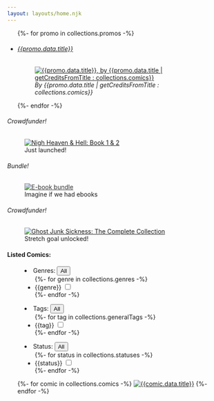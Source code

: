 ```yaml
---
layout: layouts/home.njk
---
```


<section class="promo-banner">
	<ul>
		{%- for promo in collections.promos -%} 
		<li data-title="{{promo.data.title}}"> 
		<h6 class="banner-title">
			<a href="{{promo.data.title | getUrlFromTitle : collections.comics}}"> {{promo.data.title}} </a>
		</h6>
		<figure class="banner-block">
			<a href="{{promo.data.title | getUrlFromTitle : collections.comics}}" class="banner-image">
				<img src="{{promo.data.image}}" alt="{{promo.data.title}}, by {{promo.data.title | getCreditsFromTitle : collections.comics}}" /> </a> 
			<figcaption class="banner-caption">
				<cite class="banner-credit">By {{promo.data.title | getCreditsFromTitle : collections.comics}}</cite> 
			</figcaption>
		</figure>
		</li>
		{%- endfor -%} 
	</ul>
</section>
<section class="campaigns">
	<!-- <div class="campaign">
		<h6 class="campaign-title">
			Sale! 
		</h6>
		<figure class="image-block">
			<a href="#"><img src="/img/CAMP_SALE.jpg" alt="50% off sale" style="filter: grayscale(100%) contrast(40%);" /></a> 
			<figcaption class="image-caption">
				Imagine if we had a sale 
			</figcaption>
		</figure>
	</div> --> 
	<div class="campaign">
		<h6 class="campaign-title">
			Crowd<wbr/>funder! 
		</h6>
		<figure class="image-block">
			<a href="https://www.kickstarter.com/projects/scottycomics/nigh-heaven-and-hell-book-1-and-2-kickstarter" target="_blank"><img src="/img/CAMP_NHH.jpg" alt="Nigh Heaven & Hell: Book 1 & 2" /></a> 
			<figcaption class="image-caption">
				Just launched! 
			</figcaption>
		</figure>
	</div>
	<div class="campaign">
		<h6 class="campaign-title">
			Bundle! 
		</h6>
		<figure class="image-block">
			<a href="#"><img src="/img/CAMP_EBOOKS.jpg" alt="E-book bundle" style="filter: contrast(75%);" /></a> 
			<figcaption class="image-caption">
				Imagine if we had ebooks 
			</figcaption>
		</figure>
	</div>
	<div class="campaign">
		<h6 class="campaign-title">
			Crowd<wbr/>funder! 
		</h6>
		<figure class="image-block">
			<a href="https://www.kickstarter.com/projects/1344443281/ghost-junk-sickness-the-complete-series" target="_blank"><img src="/img/CAMP_GJR.jpg" alt="Ghost Junk Sickness: The Complete Collection" /></a> 
			<figcaption class="image-caption">
				Stretch goal unlocked! 
			</figcaption>
		</figure>
	</div>
</section>
<section class="comics">
	<h4 class="comics-title">
		Listed Comics: 
	</h4>
	<form id="comics-list-options">
	<menu class="comic-ops"> 
		<li class="comic-op" data-toggleblock="closed"><span class="op-title" data-toggler="active">Genres:</span>
		<button type="button" class="discloser-toggle" data-toggler="active" data-collection="genres">All</button> 
		<ul class="discloser-options-list">
			{%- for genre in collections.genres -%} 
			<li class="discloser-option">
				<label> 
					{{genre}}
					<input type="checkbox" name="genres" value="{{genre}}" />
				</label>
			</li>
			{%- endfor -%} 
		</ul>
		<li class="comic-op" data-toggleblock="closed"><span class="op-title" data-toggler="active">Tags:</span>
		<button type="button" class="discloser-toggle" data-toggler="active" data-collection="tags">All</button> 
		<ul class="discloser-options-list">
			{%- for tag in collections.generalTags -%} 
			<li class="discloser-option">
				<label> 
					{{tag}}
					<input type="checkbox" name="generalTags" value="{{tag}}" />
				</label>
			</li>
			{%- endfor -%} 
		</ul>
		</li>
		<li class="comic-op" data-toggleblock="closed"><span class="op-title" data-toggler="active">Status:</span>
		<button type="button" class="discloser-toggle" data-toggler="active" data-collection="statuses">All</button> 
		<ul class="discloser-options-list">
			{%- for status in collections.statuses -%} 
			<li class="discloser-option">
				<label> 
					{{status}}
					<input type="checkbox" name="statuses" value="{{status}}" />
				</label>
			</li>
			{%- endfor -%} 
		</ul>
		</li>
	</menu>
	</form>
	<div class="comic-grid-box">
		<ul class="comic-grid">
			{%- for comic in collections.comics -%}
			<li{% if page.url== comic.url %} aria-current="page" {% endif %} data-title="{{comic.data.title}}">
				<a class="comic-thumb" href='{{ comic.url }}'><img src='{{comic.data.thumbnail}}' alt='{{comic.data.title}}' /></a>
			</li>
			{%- endfor -%} 
		</ul>
	</div>
</section>
<script type="module" src="/js/randompromo.js"></script>
<script type="module" src="/js/togglers.js"></script>
